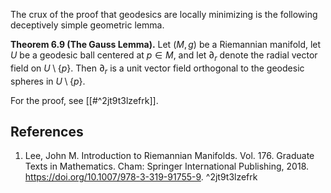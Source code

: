 
The crux of the proof that geodesics are locally minimizing is the following deceptively simple geometric lemma.

**Theorem 6.9 (The Gauss Lemma).** Let $(M, g)$ be a Riemannian manifold, let 
$U$ be a geodesic ball centered at $p \in M$, and let $\partial_{r}$ denote the radial vector field on $U\setminus \{p\}$. Then $\partial_{r}$ is a unit vector field orthogonal to the geodesic spheres in $U\setminus \{p\}$. 

For the proof, see [[#^2jt9t3lzefrk]].

## References

1. Lee, John M. Introduction to Riemannian Manifolds. Vol. 176. Graduate Texts in Mathematics. Cham: Springer International Publishing, 2018. https://doi.org/10.1007/978-3-319-91755-9.  ^2jt9t3lzefrk
